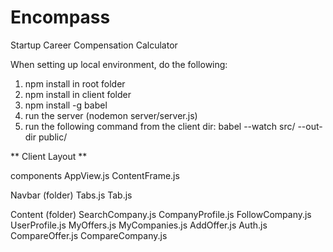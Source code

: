 # Encompass
Startup Career Compensation Calculator


When setting up local environment, do the following:
1. npm install in root folder
2. npm install in client folder
3. npm install -g babel
4. run the server (nodemon server/server.js)
5. run the following command from the client dir: babel --watch src/ --out-dir public/


** Client Layout **

components
  AppView.js
  ContentFrame.js

  Navbar (folder)
    Tabs.js
    Tab.js

  Content (folder)
    SearchCompany.js
    CompanyProfile.js
      FollowCompany.js
    UserProfile.js
      MyOffers.js
      MyCompanies.js
    AddOffer.js
    Auth.js
    CompareOffer.js
    CompareCompany.js
